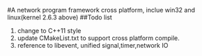 #A network program framework cross platform, inclue win32 and linux(kernel 2.6.3 above)
##Todo list
1. change to C++11 style
2. update CMakeList.txt to support cross platform compile.
3. reference to libevent, unified signal,timer,network IO